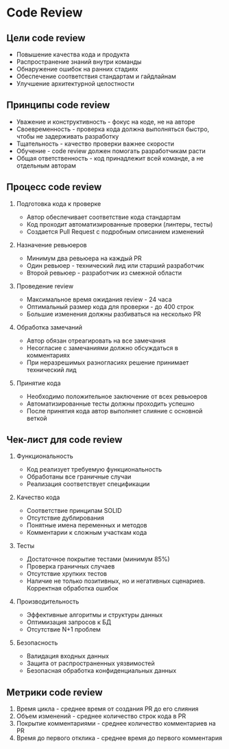 # Code Review

## Цели code review

- Повышение качества кода и продукта
- Распространение знаний внутри команды
- Обнаружение ошибок на ранних стадиях
- Обеспечение соответствия стандартам и гайдлайнам
- Улучшение архитектурной целостности

## Принципы code review

- Уважение и конструктивность - фокус на коде, не на авторе
- Своевременность - проверка кода должна выполняться быстро, чтобы не задерживать разработку
- Тщательность - качество проверки важнее скорости
- Обучение - code review должен помогать разработчикам расти
- Общая ответственность - код принадлежит всей команде, а не отдельным авторам

## Процесс code review

1. Подготовка кода к проверке

   - Автор обеспечивает соответствие кода стандартам
   - Код проходит автоматизированные проверки (линтеры, тесты)
   - Создается Pull Request с подробным описанием изменений

2. Назначение ревьюеров

   - Минимум два ревьюера на каждый PR
   - Один ревьюер - технический лид или старший разработчик
   - Второй ревьюер - разработчик из смежной области

3. Проведение review

   - Максимальное время ожидания review - 24 часа
   - Оптимальный размер кода для проверки - до 400 строк
   - Большие изменения должны разбиваться на несколько PR

4. Обработка замечаний

   - Автор обязан отреагировать на все замечания
   - Несогласие с замечаниями должно обсуждаться в комментариях
   - При неразрешимых разногласиях решение принимает технический лид

5. Принятие кода
   - Необходимо положительное заключение от всех ревьюеров
   - Автоматизированные тесты должны проходить успешно
   - После принятия кода автор выполняет слияние с основной веткой

## Чек-лист для code review

1. Функциональность

   - Код реализует требуемую функциональность
   - Обработаны все граничные случаи
   - Реализация соответствует спецификации

2. Качество кода

   - Соответствие принципам SOLID
   - Отсутствие дублирования
   - Понятные имена переменных и методов
   - Комментарии к сложным участкам кода

3. Тесты

   - Достаточное покрытие тестами (минимум 85%)
   - Проверка граничных случаев
   - Отсутствие хрупких тестов
   - Наличие не только позитивных, но и негативных сценариев. Корректная обработка ошибок

4. Производительность

   - Эффективные алгоритмы и структуры данных
   - Оптимизация запросов к БД
   - Отсутствие N+1 проблем

5. Безопасность
   - Валидация входных данных
   - Защита от распространенных уязвимостей
   - Безопасная обработка конфиденциальных данных

## Метрики code review

1. Время цикла - среднее время от создания PR до его слияния
2. Объем изменений - среднее количество строк кода в PR
3. Покрытие комментариями - среднее количество комментариев на PR
4. Время до первого отклика - среднее время до первого комментария
